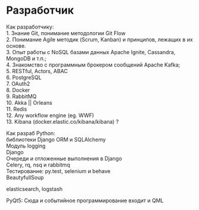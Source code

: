 # Разработчик

Как разработчику:\
1\. Знание Git, понимание методологии Git Flow\
2\. Понимание Agile методик (Scrum, Kanban) и принципов, лежащих в их основе.\
3\. Опыт работы с NoSQL базами данных Apache Ignite, Cassandra, MongoDB и т.п.;\
4\. Знакомство с программным брокером сообщений Apache Kafka;\
5\. RESTful, Actors, ABAC\
6\. PostgreSQL\
7\. OAuth2\
8\. Docker\
9\. RabbitMQ\
10\. Akka || Orleans\
11\. Redis\
12\. Any workflow engine (eg. WWF)\
13\. Kibana (docker.elastic.co/kibana/kibana) ?

Как разраб Python:\
библиотеки Django ORM и SQLAlchemy\
Модуль logging\
Django\
Очереди и отложенные выполнения в Django\
Celery, rq, nsq и rabbitmq\
Тестирование: py.test, selenium и behave\
BeautyfullSoup

elasticsearch, logstash

PyQt5: Сюда и событийное программирование входит и QML
